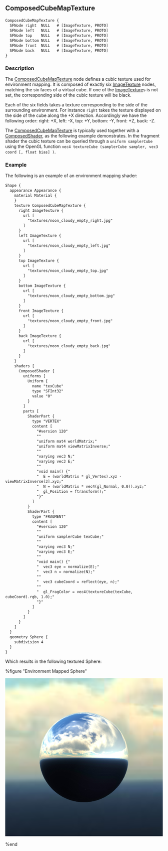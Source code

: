 ## ComposedCubeMapTexture

```
ComposedCubeMapTexture {
  SFNode right  NULL   # [ImageTexture, PROTO]
  SFNode left   NULL   # [ImageTexture, PROTO]
  SFNode top    NULL   # [ImageTexture, PROTO]
  SFNode bottom NULL   # [ImageTexture, PROTO]
  SFNode front  NULL   # [ImageTexture, PROTO]
  SFNode back   NULL   # [ImageTexture, PROTO]
}
```

### Description

The [ComposedCubeMapTexture](#composedcubemaptexture) node defines a cubic texture used for environment mapping.
It is composed of exactly six [ImageTexture](imagetexture.md) nodes, matching the six faces of a virtual cube.
If one of the [ImageTexture](imagetexture.md)s is not set, the corresponding side of the cubic texture will be black.

Each of the six fields takes a texture corresponding to the side of the surrounding environment.
For instance `right` takes the texture displayed on the side of the cube along the +X direction.
Accordingly we have the following order: right: +X, left: -X, top: +Y, bottom: -Y, front: +Z, back: -Z.

The [ComposedCubeMapTexture](#composedcubemaptexture) is typically used together with a [ComposedShader](composedshader.md), as the following example demonstrates.
In the fragment shader the cubic texture can be queried through a `uniform samplerCube` using the OpenGL function `vec4 textureCube (samplerCube sampler, vec3 coord [, float bias] )`.

### Example

The following is an example of an environment mapping shader:

```
Shape {
  appearance Appearance {
    material Material {
    }
    texture ComposedCubeMapTexture {
      right ImageTexture {
        url [
          "textures/noon_cloudy_empty_right.jpg"
        ]
      }
      left ImageTexture {
        url [
          "textures/noon_cloudy_empty_left.jpg"
        ]
      }
      top ImageTexture {
        url [
          "textures/noon_cloudy_empty_top.jpg"
        ]
      }
      bottom ImageTexture {
        url [
          "textures/noon_cloudy_empty_bottom.jpg"
        ]
      }
      front ImageTexture {
        url [
          "textures/noon_cloudy_empty_front.jpg"
        ]
      }
      back ImageTexture {
        url [
          "textures/noon_cloudy_empty_back.jpg"
        ]
      }
    }
    shaders [
      ComposedShader {
        uniforms [
          Uniform {
            name "texCube"
            type "SFInt32"
            value "0"
          }
        ]
        parts [
          ShaderPart {
            type "VERTEX"
            content [
              "#version 120"
              ""
              "uniform mat4 worldMatrix;"
              "uniform mat4 viewMatrixInverse;"
              ""
              "varying vec3 N;"
              "varying vec3 E;"
              ""
              "void main() {"
              "  E = (worldMatrix * gl_Vertex).xyz - viewMatrixInverse[3].xyz;"
              "  N = (worldMatrix * vec4(gl_Normal, 0.0)).xyz;"
              "  gl_Position = ftransform();"
              "}"
            ]
          }
          ShaderPart {
            type "FRAGMENT"
            content [
              "#version 120"
              ""
              "uniform samplerCube texCube;"
              ""
              "varying vec3 N;"
              "varying vec3 E;"
              ""
              "void main() {"
              "  vec3 eye = normalize(E);"
              "  vec3 n = normalize(N);"
              ""
              "  vec3 cubeCoord = reflect(eye, n);"
              ""
              "  gl_FragColor = vec4(textureCube(texCube, cubeCoord).rgb, 1.0);"
              "}"
            ]
          }
        ]
      }
    ]
  }
  geometry Sphere {
    subdivision 4
  }
}
```

Which results in the following textured Sphere:

%figure "Environment Mapped Sphere"

![environment-mapping.png](images/environment-mapping.png)

%end
